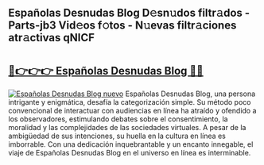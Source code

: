 ## Españolas Desnudas Blog D𝚎sn𝚞dos filtr𝚊dos - Parts-jb3 Vid𝚎os f𝚘tos - N𝚞evas filtr𝚊ciones atr𝚊ctivas qNICF

# <h2><a href="http://mb6ccsh.tromn.icu/?c=Espa%c3%b1olas+Desnudas+Blog">🔗👉👉👉 Españolas Desnudas Blog 🔗🔗</a></h2>

[![Españolas Desnudas Blog nuevo](https://i.imgur.com/pEAQMta.gif)](http://mb6ccsh.tromn.icu/?c=Espa%c3%b1olas+Desnudas+Blog)
Españolas Desnudas Blog, una persona intrigante y enigmática, desafía la categorización simple. Su método poco convencional de interactuar con audiencias en línea ha atraído y ofendido a los observadores, estimulando debates sobre el consentimiento, la moralidad y las complejidades de las sociedades virtuales. A pesar de la ambigüedad de sus intenciones, su huella en la cultura en línea es imborrable. Con una dedicación inquebrantable y un encanto innegable, el viaje de Españolas Desnudas Blog en el universo en línea es interminable.
